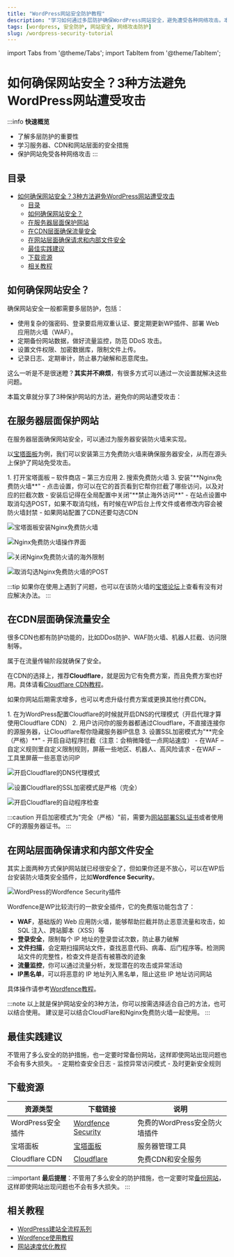 ```yaml
---
title: "WordPress网站安全防护教程"
description: "学习如何通过多层防护确保WordPress网站安全，避免遭受各种网络攻击。本教程涵盖服务器、CDN和网站层面的安全措施。"
tags: [wordpress, 安全防护, 网站安全, 网络攻击防护]
slug: /wordpress-security-tutorial
---
```


import Tabs from '@theme/Tabs';
import TabItem from '@theme/TabItem';

<!-- 此文件由Cline自动翻译并优化 - Last updated: Oct 15 2025 -->

# 如何确保网站安全？3种方法避免WordPress网站遭受攻击

:::info
**快速概览**
- 了解多层防护的重要性
- 学习服务器、CDN和网站层面的安全措施
- 保护网站免受各种网络攻击
:::

## 目录
- [如何确保网站安全？3种方法避免WordPress网站遭受攻击](#如何确保网站安全3种方法避免wordpress网站遭受攻击)
  - [目录](#目录)
  - [如何确保网站安全？](#如何确保网站安全)
  - [在服务器层面保护网站](#在服务器层面保护网站)
  - [在CDN层面确保流量安全](#在cdn层面确保流量安全)
  - [在网站层面确保请求和内部文件安全](#在网站层面确保请求和内部文件安全)
  - [最佳实践建议](#最佳实践建议)
  - [下载资源](#下载资源)
  - [相关教程](#相关教程)

## 如何确保网站安全？

确保网站安全一般都需要多层防护，包括：

- 使用复杂的强密码、登录要启用双重认证、要定期更新WP插件、部署 Web 应用防火墙（WAF）。
- 定期备份网站数据，做好流量监控，防范 DDoS 攻击。
- 设置文件权限、加密数据库，限制文件上传。
- 记录日志、定期审计，防止暴力破解和恶意爬虫。

这么一听是不是很迷瞪？**其实并不麻烦**，有很多方式可以通过一次设置就解决这些问题。

本篇文章就分享了3种保护网站的方法，避免你的网站遭受攻击：

## 在服务器层面保护网站

在服务器层面确保网站安全，可以通过为服务器安装防火墙来实现。

以[宝塔面板](https://www.bt.cn/new/index.html)为例，我们可以安装第三方免费防火墙来确保服务器安全，从而在源头上保护了网站免受攻击。

<Tabs>
<TabItem value="installation" label="安装步骤" default>
1. 打开宝塔面板 – 软件商店 – 第三方应用
2. 搜索免费防火墙
3. 安装"**Nginx免费防火墙**"
</TabItem>
<TabItem value="configuration" label="配置">
- 点击设置，你可以在它的首页看到它帮你拦截了哪些访问，以及对应的拦截次数
- 安装后记得在全局配置中关闭"**禁止海外访问**"
- 在站点设置中取消勾选POST，如果不取消勾线，有时候在WP后台上传文件或者修改内容会被防火墙封禁
- 如果网站配置了CDN还要勾选CDN
</TabItem>
</Tabs>

![宝塔面板安装Nginx免费防火墙](https://website-custom.com/wp-content/uploads/2024/12/1-4.webp)

![Nginx免费防火墙操作界面](https://website-custom.com/wp-content/uploads/2024/12/2-4.webp)

![关闭Nginx免费防火请的海外限制](https://website-custom.com/wp-content/uploads/2024/12/3-4.webp)

![取消勾选Nginx免费防火墙的POST](https://website-custom.com/wp-content/uploads/2024/12/4-3.webp)

:::tip
如果你在使用上遇到了问题，也可以在该防火墙的[宝塔论坛](https://www.bt.cn/bbs/thread-39649-1-1.html)上查看有没有对应解决办法。
:::

## 在CDN层面确保流量安全

很多CDN也都有防护功能的，比如DDos防护、WAF防火墙、机器人拦截、访问限制等。

属于在流量传输阶段就确保了安全。

在CDN的选择上，推荐**Cloudflare**，就是因为它有免费方案，而且免费方案也好用。具体请看[Cloudflare CDN教程](https://website-custom.com/cloudflare-cdn-tutorial/)。

如果你网站后期需求增多，也可以考虑升级付费方案或更换其他付费CDN。

<Tabs>
<TabItem value="setup" label="基本设置" default>
1. 在为WordPress配置Cloudflare的时候就开启DNS的代理模式（开启代理才算使用Cloudflare CDN）
2. 用户访问你的服务器都通过Cloudflare，不直接连接你的源服务器，让Cloudflare帮你隐藏服务器IP信息
3. 设置SSL加密模式为"**完全（严格）**"
</TabItem>
<TabItem value="security" label="安全设置">
- 开启自动程序拦截（注意：会稍微降低一点网站速度）
- 在WAF – 自定义规则里自定义限制规则，屏蔽一些地区、机器人、高风险请求
- 在WAF – 工具里屏蔽一些恶意访问IP
</TabItem>
</Tabs>

![开启Cloudflare的DNS代理模式](https://website-custom.com/wp-content/uploads/2024/12/5-3.webp)

![设置Cloudflare的SSL加密模式是严格（完全）](https://website-custom.com/wp-content/uploads/2024/12/6-3.webp)

![开启Cloudflare的自动程序检查](https://website-custom.com/wp-content/uploads/2024/12/7-2.webp)

:::caution
开启加密模式为"完全（严格）"前，需要为[网站部署SSL证书](https://website-custom.com/bt-ssl/)或者使用CF的源服务器证书。
:::

## 在网站层面确保请求和内部文件安全

其实上面两种方式保护网站就已经很安全了，但如果你还是不放心，可以在WP后台安装防火墙类安全插件，比如**Wordfence Security**。

![WordPress的Wordfence Security插件](https://website-custom.com/wp-content/uploads/2024/12/8-1.webp)

Wordfence是WP比较流行的一款安全插件，它的免费版功能包含了：

- **WAF**，基础版的 Web 应用防火墙，能够帮助拦截并防止恶意流量和攻击，如 SQL 注入、跨站脚本（XSS）等
- **登录安全**，限制每个 IP 地址的登录尝试次数，防止暴力破解
- **文件扫描**，会定期扫描网站文件，查找恶意代码、病毒、后门程序等。检测网站文件的完整性，检查文件是否有被篡改的迹象
- **流量监控**，你可以通过流量分析，发现潜在的攻击或异常活动
- **IP黑名单**，可以将恶意的 IP 地址列入黑名单，阻止这些 IP 地址访问网站

具体操作请参考[Wordfence教程](https://website-custom.com/wordfence-tutorial/)。

:::note
以上就是保护网站安全的3种方法，你可以按需选择适合自己的方法，也可以结合使用。
建议是可以结合CloudFlare和Nginx免费防火墙一起使用。
:::

## 最佳实践建议

<Tabs>
<TabItem value="backup" label="备份策略" default>
不管用了多么安全的防护措施，也一定要时常备份网站，这样即使网站出现问题也不会有多大损失。
</TabItem>
<TabItem value="monitoring" label="监控">
- 定期检查安全日志
- 监控异常访问模式
- 及时更新安全规则
</TabItem>
</Tabs>

## 下载资源

| 资源类型 | 下载链接 | 说明 |
|---------|---------|------|
| WordPress安全插件 | [Wordfence Security](https://en-ca.wordpress.org/plugins/wordfence/) | 免费的WordPress安全防火墙插件 |
| 宝塔面板 | [宝塔面板](https://www.bt.cn/new/index.html) | 服务器管理工具 |
| Cloudflare CDN | [Cloudflare](https://www.cloudflare.com/zh-cn/) | 免费CDN和安全服务 |

:::important
**最后提醒**：不管用了多么安全的防护措施，也一定要时常[备份网站](https://website-custom.com/bt-backup/)，这样即使网站出现问题也不会有多大损失。
:::

## 相关教程

- [WordPress建站全流程系列](https://website-custom.com/website-security-methods/)
- [Wordfence使用教程](https://website-custom.com/wordfence-tutorial/)
- [网站速度优化教程](https://website-custom.com/speed-optimization/)
